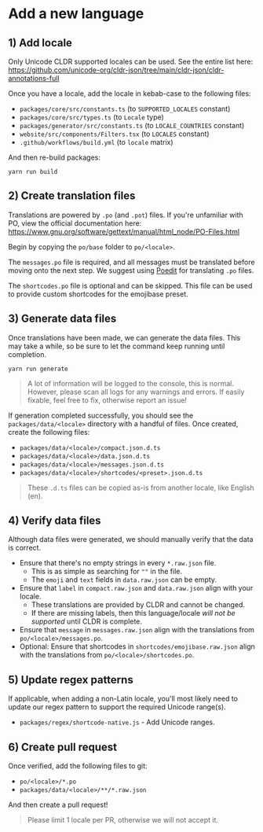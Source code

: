 # Add a new language

## 1) Add locale

Only Unicode CLDR supported locales can be used. See the entire list here:
https://github.com/unicode-org/cldr-json/tree/main/cldr-json/cldr-annotations-full

Once you have a locale, add the locale in kebab-case to the following files:

- `packages/core/src/constants.ts` (to `SUPPORTED_LOCALES` constant)
- `packages/core/src/types.ts` (to `Locale` type)
- `packages/generator/src/constants.ts` (to `LOCALE_COUNTRIES` constant)
- `website/src/components/Filters.tsx` (to `LOCALES` constant)
- `.github/workflows/build.yml` (to `locale` matrix)

And then re-build packages:

```shell
yarn run build
```

## 2) Create translation files

Translations are powered by `.po` (and `.pot`) files. If you're unfamiliar with PO, view the
official documentation here: https://www.gnu.org/software/gettext/manual/html_node/PO-Files.html

Begin by copying the `po/base` folder to `po/<locale>`.

The `messages.po` file is required, and all messages must be translated before moving onto the next
step. We suggest using [Poedit](https://poedit.net/) for translating `.po` files.

The `shortcodes.po` file is optional and can be skipped. This file can be used to provide custom
shortcodes for the emojibase preset.

## 3) Generate data files

Once translations have been made, we can generate the data files. This may take a while, so be sure
to let the command keep running until completion.

```
yarn run generate
```

> A lot of information will be logged to the console, this is normal. However, please scan all logs
> for any warnings and errors. If easily fixable, feel free to fix, otherwise report an issue!

If generation completed successfully, you should see the `packages/data/<locale>` directory with a
handful of files. Once created, create the following files:

- `packages/data/<locale>/compact.json.d.ts`
- `packages/data/<locale>/data.json.d.ts`
- `packages/data/<locale>/messages.json.d.ts`
- `packages/data/<locale>/shortcodes/<preset>.json.d.ts`

> These `.d.ts` files can be copied as-is from another locale, like English (en).

## 4) Verify data files

Although data files were generated, we should manually verify that the data is correct.

- Ensure that there's no empty strings in every `*.raw.json` file.
  - This is as simple as searching for `""` in the file.
  - The `emoji` and `text` fields in `data.raw.json` can be empty.
- Ensure that `label` in `compact.raw.json` and `data.raw.json` align with your locale.
  - These translations are provided by CLDR and cannot be changed.
  - If there are missing labels, then this language/locale _will not be supported_ until CLDR is
    complete.
- Ensure that `message` in `messages.raw.json` align with the translations from
  `po/<locale>/messages.po`.
- Optional: Ensure that shortcodes in `shortcodes/emojibase.raw.json` align with the translations
  from `po/<locale>/shortcodes.po`.

## 5) Update regex patterns

If applicable, when adding a non-Latin locale, you'll most likely need to update our regex pattern
to support the required Unicode range(s).

- `packages/regex/shortcode-native.js` - Add Unicode ranges.

## 6) Create pull request

Once verified, add the following files to git:

- `po/<locale>/*.po`
- `packages/data/<locale>/**/*.raw.json`

And then create a pull request!

> Please limit 1 locale per PR, otherwise we will not accept it.
